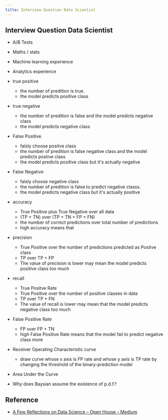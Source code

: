 ```yaml
---
title: Interview Question Data Scientist
---
```


## Interview Question Data Scientist

* A/B Tests
* Maths / stats
* Machine learning experience
* Analytics experience
* true positive
    * the number of predition is true.
    * the model predicts positive class
* true negative
    * the number of predition is false and the model predicts negative class
    * the model predicts negative class
* False Positive
    * falsly choose positve class
    * the number of predition is false negative class and the model predicts postive class
    * the model predicts positive class but it's actually negative
* False Negative
    * falsly choose negative class
    * the number of predition is false to predict negative classs.
    * the model predicts negative class but it's actually positive
* accuracy
    * True Positive plus True Negative over all data
    * (TP + TN) over (TP + TN + FP + FN)
    * the number of correct predictions over total number of predictions
    * high accuracy means that 
* precision
    * True Positive over the number of predictions predicted as Positve class
    * TP over TP + FP
    * The value of precision is lower may mean the model predicts positive class too much
* recall
    * True Positve Rate
    * True Positive over the number of positive classes in data
    * TP over TP + FN
    * The value of recall is lower may mean that the model predicts negative class too much
* False Positive Rate
    * FP over FP + TN
    * high False Positive Rate means that the model fail to predict negative class more
* Receiver Operating Characteristic curve
    * draw curve whose x axis is FP rate and whose y axis is TP rate by changing the threshold of the binary-prediction model
* Area Under the Curve



* Why does Baysian assume the existence of p.d.f.?


## Reference
* [A Few Reflections on Data Science – Open House – Medium](https://medium.com/opendoor-labs/a-few-reflections-on-data-science-9eb0c81c52b6)
